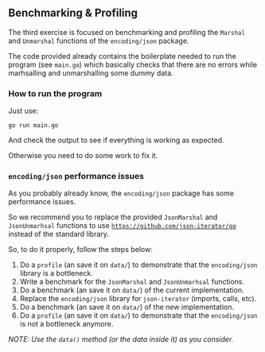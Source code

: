 ## Benchmarking & Profiling

The third exercise is focused on benchmarking and profiling the `Marshal` and `Unmarshal` functions of 
the `encoding/json` package.

The code provided already contains the boilerplate needed to run the program (see `main.go`) which basically
checks that there are no errors while marhsalling and unmarshalling some dummy data.

### How to run the program

Just use:

```shell script
go run main.go
```

And check the output to see if everything is working as expected.

Otherwise you need to do some work to fix it.

### `encoding/json` performance issues

As you probably already know, the `encoding/json` package has some performance issues. 

So we recommend you to replace the provided `JsonMarshal` and `JsonUnmarhsal` functions to
use [`https://github.com/json-iterator/go`](https://github.com/json-iterator/go) instead of the standard library.

So, to do it properly, follow the steps below:

1. Do a `profile` (an save it on `data/`) to demonstrate that the `encoding/json` library is a bottleneck.
2. Write a benchmark for the `JsonMarshal` and `JsonUnmarhsal` functions.
3. Do a benchmark (an save it on `data/`) of the current implementation.
4. Replace the `encoding/json` library for `json-iterator` (imports, calls, etc).
5. Do a benchmark (an save it on `data/`) of the new implementation.
6. Do a `profile` (an save it on `data/`) to demonstrate that the `encoding/json` is not a bottleneck anymore.

*NOTE: Use the `data()` method (or the data inside it) as you consider.* 
